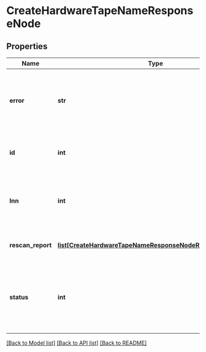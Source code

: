 # CreateHardwareTapeNameResponseNode

## Properties
Name | Type | Description | Notes
------------ | ------------- | ------------- | -------------
**error** | **str** | Error message, if the HTTP status returned from this node was not 200. | [optional] 
**id** | **int** | Node ID of the node reporting this information. | [optional] 
**lnn** | **int** | Logical node number of the node reporting this information. | [optional] 
**rescan_report** | [**list[CreateHardwareTapeNameResponseNodeRescanReportItem]**](CreateHardwareTapeNameResponseNodeRescanReportItem.md) | A list of device rescan status | [optional] 
**status** | **int** | Status of the HTTP response from this node if not 200.  If 200, this field does not appear. | [optional] 

[[Back to Model list]](../README.md#documentation-for-models) [[Back to API list]](../README.md#documentation-for-api-endpoints) [[Back to README]](../README.md)


